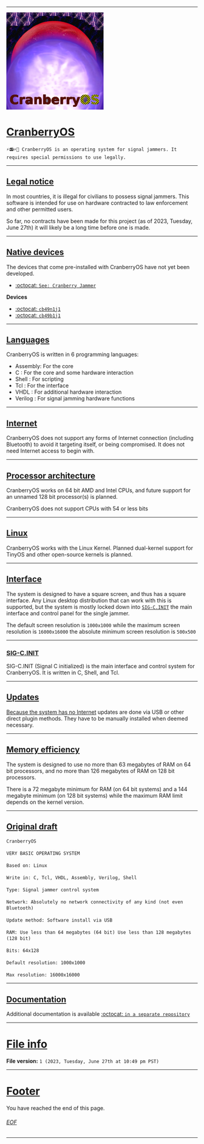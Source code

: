 
***

<img src="/CranberryOS_1024pxLogo_V1_HighCompression.png" alt="CranberryOS logo" width="256" height="256">

# [CranberryOS](#CranberryOS)

`⚡️📻️⚡️💾️ CranberryOS is an operating system for signal jammers. It requires special permissions to use legally.`

***

## [Legal notice](#Legal-notice)

In most countries, it is illegal for civilians to possess signal jammers. This software is intended for use on hardware contracted to law enforcement and other permitted users.

So far, no contracts have been made for this project (as of 2023, Tuesday, June 27th) it will likely be a long time before one is made.

***

## [Native devices](#Native-devices)

The devices that come pre-installed with CranberryOS have not yet been developed.

- [:octocat: `See: Cranberry Jammer`](https://github.com/seanpm2001/Cranberry-Jammer/)

**Devices**

- [:octocat: `cb49n1j1`](https://github.com/seanpm2001/Cranberry-Jammer#cb49n1j1)
- [:octocat: `cb49b1j1`](https://github.com/seanpm2001/Cranberry-Jammer#cb49b1j1)

***

## [Languages](#Languages)

CranberryOS is written in 6 programming languages:

- Assembly: For the core
- C : For the core and some hardware interaction
- Shell : For scripting
- Tcl : For the interface
- VHDL : For additional hardware interaction
- Verilog : For signal jamming hardware functions

***

## [Internet](#Internet)

CranberryOS does not support any forms of Internet connection (including Bluetooth) to avoid it targeting itself, or being compromised. It does not need Internet access to begin with.

***

## [Processor architecture](#Processor-architecture)

CranberryOS works on 64 bit AMD and Intel CPUs, and future support for an unnamed 128 bit processor(s) is planned.

CranberryOS does not support CPUs with 54 or less bits

***

## [Linux](#Linux)

CranberryOS works with the Linux Kernel. Planned dual-kernel support for TinyOS and other open-source kernels is planned.

***

## [Interface](#Interface)

The system is designed to have a square screen, and thus has a square interface. Any Linux desktop distribution that can work with this is supported, but the system is mostly locked down into [`SIG-C.INIT`](#SIG-C-INIT) the main interface and control panel for the single jammer.

The default screen resolution is `1000x1000` while the maximum screen resolution is `16000x16000` the absolute minimum screen resolution is `500x500`

---

### [SIG-C.INIT](SIG-C-INIT)

SIG-C.INIT (Signal C initialized) is the main interface and control system for CranberryOS. It is written in C, Shell, and Tcl.

***

## [Updates](#Updates)

[Because the system has no Internet](#Internet) updates are done via USB or other direct plugin methods. They have to be manually installed when deemed necessary.

***

## [Memory efficiency](#Memory-efficiency)

The system is designed to use no more than 63 megabytes of RAM on 64 bit processors, and no more than 126 megabytes of RAM on 128 bit processors.

There is a 72 megabyte minimum for RAM (on 64 bit systems) and a 144 megabyte minimum (on 128 bit systems) while the maximum RAM limit depends on the kernel version.

***

## [Original draft](#Original-draft)

```plain-text
CranberryOS

VERY BASIC OPERATING SYSTEM

Based on: Linux

Write in: C, Tcl, VHDL, Assembly, Verilog, Shell

Type: Signal jammer control system

Network: Absolutely no network connectivity of any kind (not even Bluetooth)

Update method: Software install via USB

RAM: Use less than 64 megabytes (64 bit) Use less than 128 megabytes (128 bit)

Bits: 64x128

Default resolution: 1000x1000

Max resolution: 16000x16000
```

***

## [Documentation](#Documentation)

Additional documentation is available [:octocat: `in a separate repository`](https://github.com/seanpm2001/CranberryOS_Docs/)

***

# [File info](#File-info)

**File version:** `1 (2023, Tuesday, June 27th at 10:49 pm PST)`

***

# [Footer](#Footer)

You have reached the end of this page.

###### [EOF](#EOF)

***
